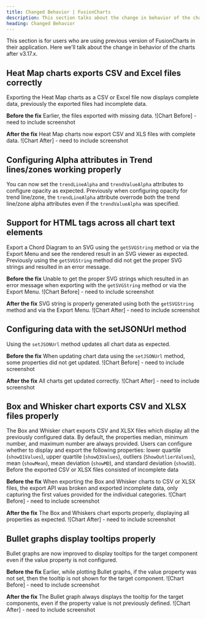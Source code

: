 ```yaml
---
title: Changed Behavior | FusionCharts
description: This section talks about the change in behavior of the charts with the latest released version.
heading: Changed Behavior
---
```


This section is for users who are using previous version of FusionCharts in their application. Here we'll talk about the change in behavior of the charts after v3.17.x.

## Heat Map charts exports CSV and Excel files correctly

Exporting the Heat Map charts as a CSV or Excel file now displays complete data, previously the exported files had incomplete data. 

**Before the fix** Earlier, the files exported with missing data.
![Chart Before] - need to include screenshot

**After the fix** Heat Map charts now export CSV and XLS files with complete data. 
![Chart After] - need to include screenshot

## Configuring Alpha attributes in Trend lines/zones working properly

You can now set the `trendLineAlpha` and `trendValueAlpha` attributes to configure opacity as expected. Previously when configuring opacity for trend line/zone, the `trendLineAlpha` attribute overrode both the trend line/zone alpha attributes even if the `trendValueAlpha` was specified.

## Support for HTML tags across all chart text elements

Export a Chord Diagram to an SVG using the `getSVGString` method or via the Export Menu and see the rendered result in an SVG viewer as expected. Previously using the `getSVGString` method did not get the proper SVG strings and resulted in an error message. 

**Before the fix** Unable to get the proper SVG strings which resulted in an error message when exporting with the `getSVGString` method or via the Export Menu. 
![Chart Before] - need to include screenshot

**After the fix** SVG string is properly generated using both the `getSVGString` method and via the Export Menu. 
![Chart After] - need to include screenshot

## Configuring data with the setJSONUrl method

Using the `setJSONUrl` method updates all chart data as expected.

**Before the fix** When updating chart data using the `setJSONUrl` method, some properties did not get updated. 
![Chart Before] - need to include screenshot

**After the fix** All charts get updated correctly. 
![Chart After] - need to include screenshot

## Box and Whisker chart exports CSV and XLSX files properly

The Box and Whisker chart exports CSV and XLSX files which display all the previously configured data. By default, the properties median, minimum number, and maximum number are always provided. Users can configure whether to display and export the following properties: lower quartile (`showQ1Values`), upper quartile (`showQ3Values`), outliers (`ShowOutlierValues`), mean (`showMean`), mean deviation (`showMD`), and standard deviation (`showSD`). Before the exported CSV or XLSX files consisted of incomplete data

**Before the fix** When exporting the Box and Whisker charts to CSV or XLSX files, the export API was broken and exported incomplete data, only capturing the first values provided for the individual categories.
![Chart Before] - need to include screenshot

**After the fix** The Box and Whiskers chart exports properly, displaying all properties as expected.
![Chart After] - need to include screenshot

## Bullet graphs display tooltips properly

Bullet graphs are now improved to display tooltips for the target component even if the value property is not configured. 

**Before the fix** Earlier, while plotting Bullet graphs, if the value property was not set, then the tooltip is not shown for the target component.
![Chart Before] - need to include screenshot

**After the fix** The Bullet graph always displays the tooltip for the target components, even if the property value is not previously defined.
![Chart After] - need to include screenshot
